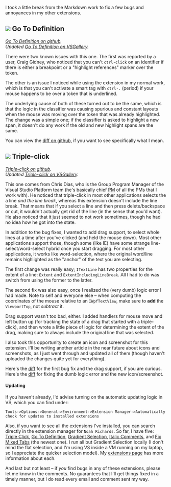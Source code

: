 <!-- Bug fixes -->

I took a little break from the Markdown work to fix a few bugs and annoyances in my other extensions.

## ![][gotodef-icon] Go To Definition

*[Go To Definition on github][gotodef-github].*<br />
*Updated [Go To Definition on VSGallery][gotodef-vsgallery].*

There were two known issues with this one.  The first was reported by a user, Craig Gidney, who noticed that you can't `ctrl-click` on an identifier if there is either a breakpoint or a "highlight references" marker over the token.

The other is an issue I noticed while using the extension in my normal work, which is that you can't activate a smart tag with `ctrl-.` (period) if your mouse happens to be over a token that is underlined.

The underlying cause of both of these turned out to be the same, which is that the logic in the classifier was causing spurious and constant layouts when the mouse was moving over the token that was already highlighted.  The change was a simple one; if the classifier is asked to highlight a new span, it doesn't do any work if the old and new highlight spans are the same.

You can view the [diff on github][gotodef-diff], if you want to see specifically what I mean.

## ![][tripleclick-icon] Triple-click

*[Triple-click on github][tripleclick-github].*<br />
*Updated [Triple-click on VSGallery][tripleclick-vsgallery].*

This one comes from Chris Dias, who is the Group Program Manager of the Visual Studio Platform team (he's basically chief <abbr title="Program Manager">PM</abbr> of all the PMs that I work with).  He noticed that triple-click in most other applications selects the a line *and the line break*, whereas this extension doesn't include the line break.  That means that if you select a line and then press delete/backspace or cut, it wouldn't actually get rid of the line (in the sense that you'd want).  He also noticed that it just seemed to not work sometimes, though he had no idea how he got into the state.

In addition to the bug fixes, I wanted to add drag support, to select whole lines at a time after you've clicked (and held the mouse down).  Most other applications support those, though some (like IE) have some strange line-select/word-select hybrid once you start dragging.  For most other applications, it works like word-selection, where the original word/line remains highlighted as the "anchor" of the text you are selecting.

The first change was really easy; `ITextLine` has two properties for the extent of a line: `Extent` and `ExtentIncludingLineBreak`.  All I had to do was switch from using the former to the latter.

The second fix was also easy, once I realized the (very dumb) logic error I had made.  Note to self and everyone else &ndash; when computing the coordinates of the mouse relative to an `IWpfTextView`, make sure to **add** the `ViewportTop`, not *subtract* it.

Drag support wasn't too bad, either.  I added handlers for mouse move and left button up (for tracking the state of a drag that started with a triple-click), and then wrote a little piece of logic for determining the extent of the drag, making sure to always include the original line that was selected.

I also took this opportunity to create an icon and screenshot for this extension.  I'll be writing another article in the near future about icons and screenshots, as I just went through and updated all of them (though haven't uploaded the changes quite yet for everything).

Here's the [diff][tripleclick-diff] for the first bug fix and the drag support, if you are curious.  Here's the [diff][tripleclick-diff2] for fixing the dumb logic error and the new icon/screenshot.

#### Updating

If you haven't already, I'd advise turning on the automatic updating logic in VS, which you can find under:

    Tools->Options->General->Environment->Extension Manager->Automatically check for updates to installed extensions

Also, if you want to see all the extensions I've installed, you can search directly in the extension manager for `Noah Richards`.  So far, I have five: [Triple Click][tripleclick-vsgallery], [Go To Definition][gotodef-vsgallery], [Gradient Selection][gradient-vsgallery], [Italic Comments][italic-vsgallery], and [Fix Mixed Tabs][fixmixed-vsgallery] (the newest one).  I run all but Gradient Selection locally (I don't mind the flat selection, and I'm using VS inside a VM running on my laptop, so I appreciate the quicker selection model). My [extensions page][extensions] has more information about each.

And last but not least &ndash; if *you* find bugs in any of these extensions, please let me know in the comments.  No guarantees that I'll get things fixed in a timely manner, but I do read every email and comment sent my way.

 [gotodef-github]:http://github.com/noahric/gotodef
 [gotodef-vsgallery]:http://visualstudiogallery.msdn.microsoft.com/en-us/4b286b9c-4dd5-416b-b143-e31d36dc622b
 [gotodef-diff]:http://github.com/NoahRic/GoToDef/commit/96f6e928d11aacd4076ee6c7278413cda46debeb
 [gotodef-icon]:http://blogs.msdn.com/photos/noahric/images/9949186/original.aspx
 [tripleclick-icon]:http://blogs.msdn.com/photos/noahric/images/9949201/original.aspx

 [tripleclick-github]:http://github.com/noahric/tripleclick
 [tripleclick-vsgallery]:http://visualstudiogallery.msdn.microsoft.com/en-us/2bbdc70c-32f7-4b69-8cff-d8190cae0cc7
 [tripleclick-diff]:http://github.com/NoahRic/TripleClick/commit/6df0e3666688b5feddf7ab459cec19245b2fc17e
 [tripleclick-diff2]:http://github.com/NoahRic/TripleClick/commit/057d117eba80ad949b573502904f523f8eebfdee

 [gradient-vsgallery]:http://visualstudiogallery.msdn.microsoft.com/en-us/7687f71d-49aa-4cbd-b0ad-6f90c9a64572
 [italic-vsgallery]:http://visualstudiogallery.msdn.microsoft.com/en-us/0b439a8a-e21a-4e26-b82b-054fbf0acab7
 [fixmixed-vsgallery]:http://visualstudiogallery.msdn.microsoft.com/en-us/91a3f8ae-3152-438a-b5fc-fb37878dd007

 [extensions]:http://blogs.msdn.com/noahric/pages/extensions.aspx